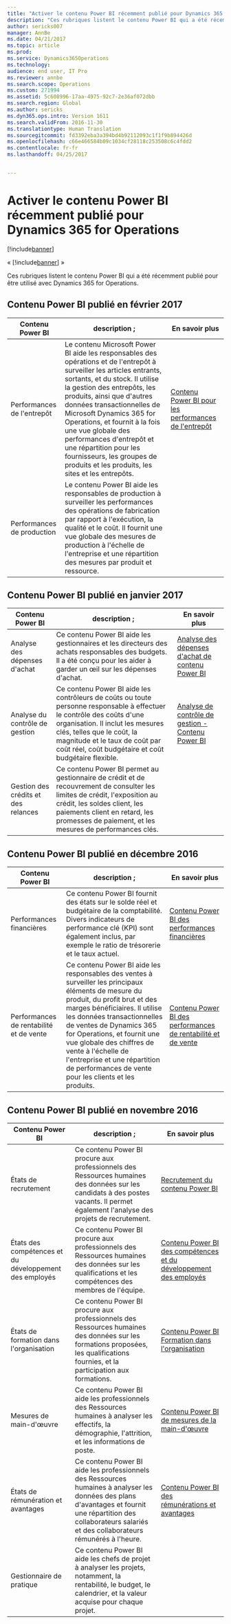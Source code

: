 ```yaml
---
title: "Activer le contenu Power BI récemment publié pour Dynamics 365 for Operations"
description: "Ces rubriques listent le contenu Power BI qui a été récemment publié pour être utilisé avec Dynamics 365 for Operations."
author: sericks007
manager: AnnBe
ms.date: 04/21/2017
ms.topic: article
ms.prod: 
ms.service: Dynamics365Operations
ms.technology: 
audience: end user, IT Pro
ms.reviewer: annbe
ms.search.scope: Operations
ms.custom: 271994
ms.assetid: 5c608996-17aa-4975-92c7-2e36af072dbb
ms.search.region: Global
ms.author: sericks
ms.dyn365.ops.intro: Version 1611
ms.search.validFrom: 2016-11-30
ms.translationtype: Human Translation
ms.sourcegitcommit: fd3392eba3a394bd4b92112093c1f1f9b894426d
ms.openlocfilehash: c66e466584b09c1034cf28118c253508c6c4fdd2
ms.contentlocale: fr-fr
ms.lasthandoff: 04/25/2017


---
```


# <a name="power-bi-content-recently-released-for-dynamics-365-for-operations"></a>Activer le contenu Power BI récemment publié pour Dynamics 365 for Operations

[!include[banner](../includes/banner.md)]

« [!include[banner](../includes/banner.md)] »


Ces rubriques listent le contenu Power BI qui a été récemment publié pour être utilisé avec Dynamics 365 for Operations.

<a name="power-bi-content-that-was-released-in-february-2017"></a>Contenu Power BI publié en février 2017
---------------------------------------------------

| Contenu Power BI       | description ;                                                                                                                                                                                                                                                                                                                                                                                   | En savoir plus                                                                                                         |
|------------------------|-----------------------------------------------------------------------------------------------------------------------------------------------------------------------------------------------------------------------------------------------------------------------------------------------------------------------------------------------------------------------------------------------|--------------------------------------------------------------------------------------------------------------------|
| Performances de l'entrepôt  | Le contenu Microsoft Power BI aide les responsables des opérations et de l'entrepôt à surveiller les articles entrants, sortants, et du stock. Il utilise la gestion des entrepôts, les produits, ainsi que d'autres données transactionnelles de Microsoft Dynamics 365 for Operations, et fournit à la fois une vue globale des performances d'entrepôt et une répartition pour les fournisseurs, les groupes de produits et les produits, les sites et les entrepôts. | [Contenu Power BI pour les performances de l'entrepôt](warehouse-power-bi-content.md) |
| Performances de production | Le contenu Power BI aide les responsables de production à surveiller les performances des opérations de fabrication par rapport à l'exécution, la qualité et le coût. Il fournit une vue globale des mesures de production à l'échelle de l'entreprise et une répartition des mesures par produit et ressource.                                                                                                            |                                                                                                                    |

## <a name="power-bi-content-that-was-released-in-january-2017"></a>Contenu Power BI publié en janvier 2017
| Contenu Power BI                  | description ;                                                                                                                                                                                                                                      | En savoir plus                                                                                                                           |
|-----------------------------------|--------------------------------------------------------------------------------------------------------------------------------------------------------------------------------------------------------------------------------------------------|--------------------------------------------------------------------------------------------------------------------------------------|
| Analyse des dépenses d'achat           | Ce contenu Power BI aide les gestionnaires et les directeurs des achats responsables des budgets. Il a été conçu pour les aider à garder un œil sur les dépenses d'achat.                                                                                       | [Analyse des dépenses d'achat de contenu Power BI](purchase-content-pack-for-power-bi.md)         |
| Analyse du contrôle de gestion          | Ce contenu Power BI aide les contrôleurs de coûts ou toute personne responsable à effectuer le contrôle des coûts d'une organisation. Il inclut les mesures clés, telles que le coût, la magnitude et le taux de coût par coût réel, coût budgétaire et coût budgétaire flexible. | [Analyse de contrôle de gestion - Contenu Power BI](cost-accounting-analysis-content-pack.md) |
| Gestion des crédits et des relances | Ce contenu Power BI permet au gestionnaire de crédit et de recouvrement de consulter les limites de crédit, l'exposition au crédit, les soldes client, les paiements client en retard, les promesses de paiement, et les mesures de performances clés.                                               |                                                                                                                                      |

## <a name="power-bi-content-that-was-released-in-december-2016"></a>Contenu Power BI publié en décembre 2016
| Contenu Power BI                    | description ;                                                                                                                                                                                                                                                                                                                      | En savoir plus                                                                                                                                                          |
|-------------------------------------|----------------------------------------------------------------------------------------------------------------------------------------------------------------------------------------------------------------------------------------------------------------------------------------------------------------------------------|---------------------------------------------------------------------------------------------------------------------------------------------------------------------|
| Performances financières               | Ce contenu Power BI fournit des états sur le solde réel et budgétaire de la comptabilité. Divers indicateurs de performance clé (KPI) sont également inclus, par exemple le ratio de trésorerie et le taux actuel.                                                                                                                          | [Contenu Power BI des performances financières](financial-performance-power-bi-content-pack.md)                                      |
| Performances de rentabilité et de vente | Ce contenu Power BI aide les responsables des ventes à surveiller les principaux éléments de mesure du produit, du profit brut et des marges bénéficiaires. Il utilise les données transactionnelles de ventes de Dynamics 365 for Operations, et fournit une vue globale des chiffres de vente à l'échelle de l'entreprise et une répartition de performances de vente pour les clients et les produits. | [Contenu Power BI des performances de rentabilité et de vente](sales-profitability-performance-content-pack.md) |

## <a name="power-bi-content-that-was-released-in-november-2016"></a>Contenu Power BI publié en novembre 2016
| Contenu Power BI                              | description ;                                                                                                                                                                  | En savoir plus                                                                                                                                                                   |
|-----------------------------------------------|------------------------------------------------------------------------------------------------------------------------------------------------------------------------------|------------------------------------------------------------------------------------------------------------------------------------------------------------------------------|
| États de recrutement                            | Ce contenu Power BI procure aux professionnels des Ressources humaines des données sur les candidats à des postes vacants. Il permet également l'analyse des projets de recrutement. | [Recrutement du contenu Power BI](recruiting-analysis-power-bi-content-pack.md)                                                       |
| États des compétences et du développement des employés | Ce contenu Power BI procure aux professionnels des Ressources humaines des données sur les qualifications et les compétences des membres de l'équipe.                                                                 | [Contenu Power BI des compétences et du développement des employés](employee-competencies-and-development-analysis-power-bi-content-pack.md) |
| États de formation dans l'organisation               | Ce contenu Power BI procure aux professionnels des Ressources humaines des données sur les formations proposées, les qualifications fournies, et la participation aux formations.                                   | [Contenu Power BI Formation dans l'organisation](organizational-training-analysis-power-bi-content-pack.md)                             |
| Mesures de main-d'œuvre                             | Ce contenu Power BI aide les professionnels des Ressources humaines à analyser les effectifs, la démographie, l'attrition, et les informations de poste.                                                                   | [Contenu Power BI de mesures de la main-d'œuvre](workforce-analysis-power-bi-content-pack.md)                                                 |
| États de rémunération et avantages             | Ce contenu Power BI aide les professionnels des Ressources humaines à analyser les données des plans d'avantages et fournit une répartition des collaborateurs salariés et des collaborateurs rémunérés à l'heure.                                  | [Contenu Power BI des rémunérations et avantages](compensation-and-benefits-analysis-power-bi-content-pack.md)                         |
| Gestionnaire de pratique                              | Ce contenu Power BI aide les chefs de projet à analyser les projets, notamment, la rentabilité, le budget, le calendrier, et la valeur acquise pour chaque projet.          |                                                                                                                                                                              |







